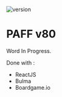 ![version](https://img.shields.io/github/package-json/v/nicolasca/paff-v77?color=success&style=flat-square)

# PAFF v80

Word In Progress.  

Done with :
* ReactJS
* Bulma
* Boardgame.io
